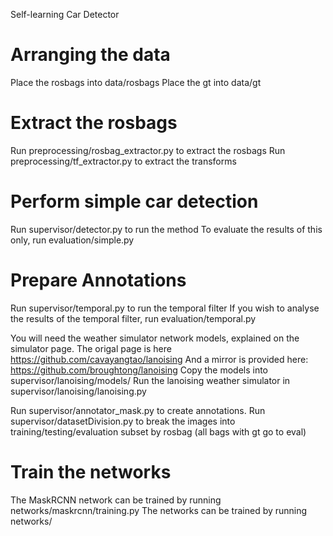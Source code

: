 Self-learning Car Detector

# Arranging the data
Place the rosbags into data/rosbags
Place the gt into data/gt

# Extract the rosbags
Run preprocessing/rosbag_extractor.py to extract the rosbags
Run preprocessing/tf_extractor.py to extract the transforms

# Perform simple car detection
Run supervisor/detector.py to run the method
To evaluate the results of this only, run evaluation/simple.py

# Prepare Annotations
Run supervisor/temporal.py to run the temporal filter
If you wish to analyse the results of the temporal filter, run evaluation/temporal.py

You will need the weather simulator network models, explained on the simulator page.
The origal page is here https://github.com/cavayangtao/lanoising
And a mirror is provided here: https://github.com/broughtong/lanoising
Copy the models into supervisor/lanoising/models/
Run the lanoising weather simulator in supervisor/lanoising/lanoising.py

Run supervisor/annotator_mask.py to create annotations.
Run supervisor/datasetDivision.py to break the images into training/testing/evaluation subset by rosbag (all bags with gt go to eval)

# Train the networks
The MaskRCNN network can be trained by running networks/maskrcnn/training.py
The networks can be trained by running networks/
